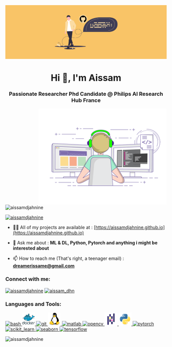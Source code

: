 ![MasterHead](https://github.com/AissamDjahnine/AissamDjahnine/blob/main/banner.png)
<h1 align="center">Hi 👋, I'm Aissam</h1>
<h3 align="center">Passionate Researcher Phd Candidate @ Philips AI Research Hub France</h3>

<img align="right" alt="Coding" width="400" src="https://github.com/AissamDjahnine/AissamDjahnine/blob/main/dev.gif">
<p align="left"> <img src="https://komarev.com/ghpvc/?username=aissamdjahnine&label=Profile%20views&color=0e75b6&style=flat" alt="aissamdjahnine" /> </p>
<p align="left"> <a href="https://github.com/ryo-ma/github-profile-trophy"><img width= "550" src="https://github-profile-trophy.vercel.app/?username=aissamdjahnine" alt="aissamdjahnine" /></a> </p>

- 👨‍💻 All of my projects are available at : [https://aissamdjahnine.github.io](https://aissamdjahnine.github.io)

- 💬 Ask me about  : **ML & DL, Python, Pytorch and anything i might be interested about**

- 📫 How to reach me (That's right, a teenager email)  : **dreamerissame@gmail.com**

<h3 align="left">Connect with me:</h3>
<p align="left">
<a href="https://linkedin.com/in/aissamdjahnine" target="blank"><img align="center" src="https://raw.githubusercontent.com/rahuldkjain/github-profile-readme-generator/master/src/images/icons/Social/linked-in-alt.svg" alt="aissamdjahnine" height="30" width="40" /></a>
<a href="https://instagram.com/aissam_dhn" target="blank"><img align="center" src="https://raw.githubusercontent.com/rahuldkjain/github-profile-readme-generator/master/src/images/icons/Social/instagram.svg" alt="aissam_dhn" height="30" width="40" /></a>
</p>

<h3 align="left">Languages and Tools:</h3>
<p align="left"> <a href="https://www.gnu.org/software/bash/" target="_blank" rel="noreferrer"> <img src="https://www.vectorlogo.zone/logos/gnu_bash/gnu_bash-icon.svg" alt="bash" width="40" height="40"/> </a> <a href="https://www.docker.com/" target="_blank" rel="noreferrer"> <img src="https://raw.githubusercontent.com/devicons/devicon/master/icons/docker/docker-original-wordmark.svg" alt="docker" width="40" height="40"/> </a> <a href="https://git-scm.com/" target="_blank" rel="noreferrer"> <img src="https://www.vectorlogo.zone/logos/git-scm/git-scm-icon.svg" alt="git" width="40" height="40"/> </a> <a href="https://www.linux.org/" target="_blank" rel="noreferrer"> <img src="https://raw.githubusercontent.com/devicons/devicon/master/icons/linux/linux-original.svg" alt="linux" width="40" height="40"/> </a> <a href="https://www.mathworks.com/" target="_blank" rel="noreferrer"> <img src="https://upload.wikimedia.org/wikipedia/commons/2/21/Matlab_Logo.png" alt="matlab" width="40" height="40"/> </a> <a href="https://opencv.org/" target="_blank" rel="noreferrer"> <img src="https://www.vectorlogo.zone/logos/opencv/opencv-icon.svg" alt="opencv" width="40" height="40"/> </a> <a href="https://pandas.pydata.org/" target="_blank" rel="noreferrer"> <img src="https://raw.githubusercontent.com/devicons/devicon/2ae2a900d2f041da66e950e4d48052658d850630/icons/pandas/pandas-original.svg" alt="pandas" width="40" height="40"/> </a> <a href="https://www.python.org" target="_blank" rel="noreferrer"> <img src="https://raw.githubusercontent.com/devicons/devicon/master/icons/python/python-original.svg" alt="python" width="40" height="40"/> </a> <a href="https://pytorch.org/" target="_blank" rel="noreferrer"> <img src="https://www.vectorlogo.zone/logos/pytorch/pytorch-icon.svg" alt="pytorch" width="40" height="40"/> </a> <a href="https://scikit-learn.org/" target="_blank" rel="noreferrer"> <img src="https://upload.wikimedia.org/wikipedia/commons/0/05/Scikit_learn_logo_small.svg" alt="scikit_learn" width="40" height="40"/> </a> <a href="https://seaborn.pydata.org/" target="_blank" rel="noreferrer"> <img src="https://seaborn.pydata.org/_images/logo-mark-lightbg.svg" alt="seaborn" width="40" height="40"/> </a> <a href="https://www.tensorflow.org" target="_blank" rel="noreferrer"> <img src="https://www.vectorlogo.zone/logos/tensorflow/tensorflow-icon.svg" alt="tensorflow" width="40" height="40"/> </a> </p>


<p><img align="left" src="https://github-readme-stats.vercel.app/api/top-langs?username=aissamdjahnine&show_icons=true&locale=en&layout=compact" alt="aissamdjahnine" /></p>


